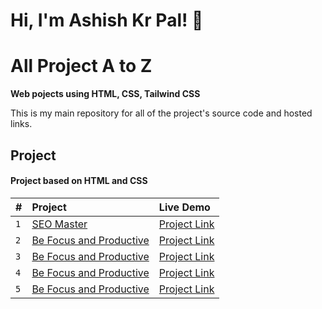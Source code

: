 # Hi, I'm Ashish Kr Pal! 👋


# All Project A to Z
**Web pojects using HTML, CSS, Tailwind CSS**

This is my main repository for all of the project's source code and hosted links. 



## Project

#### **Project based on  HTML and CSS** 



| **#** | **Project**     | **Live Demo**                |
| :-------- | :------- | :------------------------- |
| `1` | [SEO Master](https://github.com/palkrashish/Projects/tree/main/FSJS%202.0%20Project%2001) | [Project Link](https://ashish-project1-seomaster.netlify.app/)  |
| `2` | [Be Focus and Productive](https://ashish-jive-speak.netlify.app/) | [Project Link](https://ashish-project3.netlify.app/)  |
| `3` | [Be Focus and Productive](https://github.com/palkrashish/Projects/tree/main/Project%203) | [Project Link](https://ashish-project3.netlify.app/)  |
| `4` | [Be Focus and Productive](https://ashish-jive-speak.netlify.app/) | [Project Link](https://ashish-project3.netlify.app/)  |
| `5` | [Be Focus and Productive](https://ashish-jive-speak.netlify.app/) | [Project Link](https://ashish-project3.netlify.app/)  |